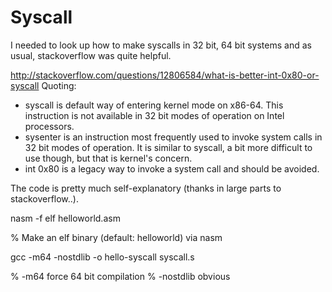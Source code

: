 # Syscall

I needed to look up how to make syscalls in 32 bit, 64 bit systems and as usual, stackoverflow was quite helpful. 

http://stackoverflow.com/questions/12806584/what-is-better-int-0x80-or-syscall
Quoting:
  *  syscall is default way of entering kernel mode on x86-64. This instruction is not available in 32 bit modes of operation on Intel processors.
  *  sysenter is an instruction most frequently used to invoke system calls in 32 bit modes of operation. It is similar to syscall, a bit more difficult to use though, but that is kernel's concern.
  *  int 0x80 is a legacy way to invoke a system call and should be avoided.


The code is pretty much self-explanatory (thanks in large parts to stackoverflow..).

 nasm -f elf helloworld.asm

% Make an elf binary (default: helloworld) via nasm

 gcc -m64 -nostdlib -o hello-syscall syscall.s

% -m64 force 64 bit compilation 
% -nostdlib obvious


